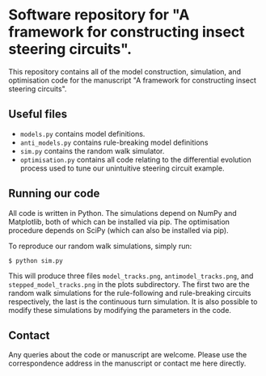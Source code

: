 # Software repository for "A framework for constructing insect steering circuits".

This repository contains all of the model construction, simulation, and optimisation code for the manuscript "A framework for constructing insect steering circuits".


## Useful files
- `models.py` contains model definitions. 
- `anti_models.py` contains rule-breaking model definitions
- `sim.py` contains the random walk simulator.
- `optimisation.py` contains all code relating to the differential evolution process used to tune our unintuitive steering circuit example.

## Running our code
All code is written in Python. The simulations depend on NumPy and Matplotlib, 
both of which can be installed via pip. The optimisation procedure depends on 
SciPy (which can also be installed via pip). 

To reproduce our random walk simulations, simply run:

```$ python sim.py```

This will produce three files `model_tracks.png`, `antimodel_tracks.png`, and `stepped_model_tracks.png` in the plots subdirectory.
The first two are the random walk simulations for the rule-following and rule-breaking circuits respectively, the last is the continuous turn simulation.
It is also possible to modify these simulations by modifying the parameters in the code. 

## Contact
Any queries about the code or manuscript are welcome. Please use the correspondence address in the manuscript or contact me here directly.



